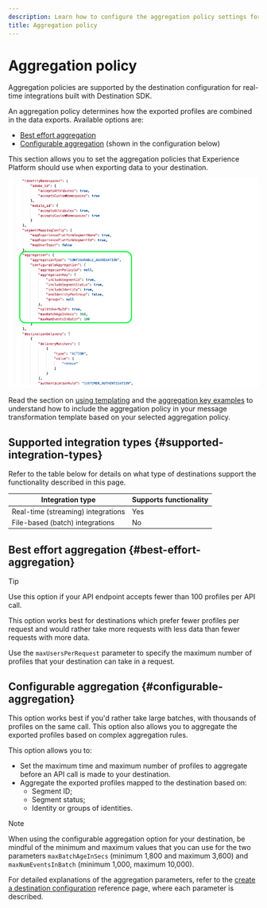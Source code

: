 ```yaml
---
description: Learn how to configure the aggregation policy settings for destinations built with Destination SDK.
title: Aggregation policy
---
```


# Aggregation policy

Aggregation policies are supported by the destination configuration for real-time integrations built with Destination SDK.

An aggregation policy determines how the exported profiles are combined in the data exports. Available options are:

* [Best effort aggregation](#best-effort-aggregation)
* [Configurable aggregation](#configurable-aggregation) (shown in the configuration below)

This section allows you to set the aggregation policies that Experience Platform should use when exporting data to your destination.

![Aggregation policy in the configuration template](../../assets/functionality/destination-configuration/aggregation-configuration.png)

Read the section on [using templating](../../functionality/destination-server/message-format.md#using-templating) and the [aggregation key examples](../../functionality/destination-server/message-format.md#template-aggregation-key) to understand how to include the aggregation policy in your message transformation template based on your selected aggregation policy. 

## Supported integration types {#supported-integration-types}

Refer to the table below for details on what type of destinations support the functionality described in this page.

|Integration type| Supports functionality |
|---|---|
| Real-time (streaming) integrations | Yes |
| File-based (batch) integrations | No |

## Best effort aggregation {#best-effort-aggregation}

>[!TIP]
>
>Use this option if your API endpoint accepts fewer than 100 profiles per API call.

This option works best for destinations which prefer fewer profiles per request and would rather take more requests with less data than fewer requests with more data.

Use the `maxUsersPerRequest` parameter to specify the maximum number of profiles that your destination can take in a request.

## Configurable aggregation {#configurable-aggregation}

This option works best if you'd rather take large batches, with thousands of profiles on the same call. This option also allows you to aggregate the exported profiles based on complex aggregation rules.

This option allows you to:

* Set the maximum time and maximum number of profiles to aggregate before an API call is made to your destination.
* Aggregate the exported profiles mapped to the destination based on:
    * Segment ID;
    * Segment status;
    * Identity or groups of identities.

>[!NOTE]
>
>When using the configurable aggregation option for your destination, be mindful of the minimum and maximum values that you can use for the two parameters `maxBatchAgeInSecs` (minimum 1,800 and maximum 3,600) and `maxNumEventsInBatch` (minimum 1,000, maximum 10,000).

For detailed explanations of the aggregation parameters, refer to the [create a destination configuration](../../authoring-api/destination-configuration/create-destination-configuration.md) reference page, where each parameter is described.
